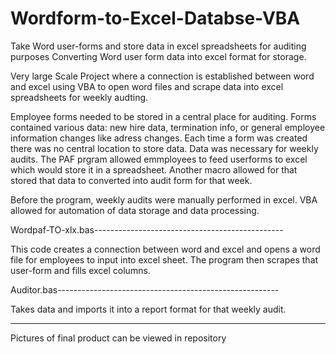 # Wordform-to-Excel-Databse-VBA
Take Word user-forms and store data in excel spreadsheets for auditing purposes
Converting Word user form data into excel format for storage. 

Very large Scale Project where a connection is established between word and excel using VBA to open word files and scrape data into excel spreadsheets for weekly audting.

Employee forms needed to be stored in a central place for auditing. Forms contained various data: new hire data, termination info, or general employee information changes like adress changes. Each time a form was created there was no central location to store data. Data was necessary for weekly audits. The PAF prgram allowed emmployees to feed userforms to excel which would store it in a spreadsheet. Another macro allowed for that stored that data to converted into audit form for that week.

Before the program, weekly audits were manually performed in excel. VBA allowed for automation of data storage and data processing.

Wordpaf-TO-xlx.bas-----------------------------------------------

This code creates a connection between word and excel and opens a word file for employees to input into excel sheet. The program then scrapes that user-form and fills excel columns. 

Auditor.bas-------------------------------------------------------

Takes data and imports it into a report format for that weekly audit. 

-------------------------------------------------------------------

Pictures of final product can be viewed in repository
